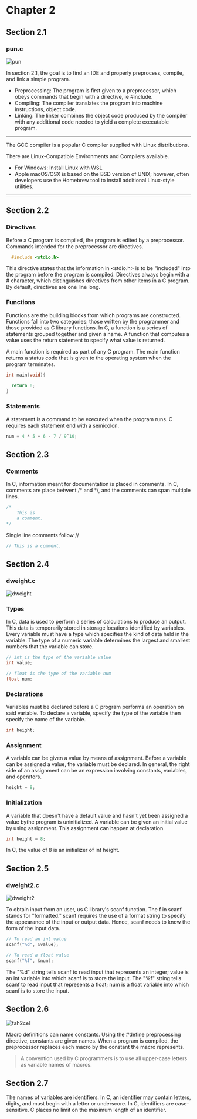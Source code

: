 # Chapter 2

## Section 2.1
### pun.c

![pun](https://user-images.githubusercontent.com/59415488/234639614-fd67de84-f808-4061-ad4e-43da9b8a66de.png)

In section 2.1, the goal is to find an IDE and properly preprocess, compile, and link a simple program. <br />
+ Preprocessing: The program is first given to a preprocessor, which obeys commands that begin with a directive, ie #include.
+ Compiling:  The compiler translates the program into machine instructions, object code.
+ Linking: The linker combines the object code produced by the compiler with any additional code needed to yield a complete executable program.

-------
The GCC compiler is a popular C compiler supplied with Linux distributions.

There are Linux-Compatible Environments and Compilers available.
* For Windows: Install Linux with WSL
* Apple macOS/OSX is based on the BSD version of UNIX; however, often developers use the Homebrew tool to install additional Linux-style utilities.
-------

## Section 2.2
### Directives

Before a C program is compiled, the program is edited by a preprocessor.  Commands intended for the preprocessor are directives. <br />

```C
  #include <stdio.h>
 ```
 
 This directive states that the information in <stdio.h> is to be "included" into the program before the program is compiled.  Directives always begin with a # character, which distinguishes directives from other items in a C program.  By default, directives are one line long. <br />
 
 ### Functions
 
Functions are the building blocks from which programs are constructed.  Functions fall into two categories: those written by the programmer and those provided as C library functions.  In C, a function is a series of statements grouped together and given a name.  A function that computes a value uses the return statement to specify what value is returned. <br />

A main function is required as part of any C program.  The main function returns a status code that is given to the operating system when the program terminates.<br />

```C
int main(void){
  
  return 0;
}
```

### Statements

A statement is a command to be executed when the program runs.  C requires each statement end with a semicolon. <br />

```C
num = 4 * 5 + 6 - 7 / 9^10;
```

## Section 2.3
### Comments

In C, information meant for documentation is placed in comments.  In C, comments are place betwent /*  and  */, and the comments can span multiple lines.

```C
/*  
    This is
    a comment.
*/
```

Single line comments follow //

```C
// This is a comment.
```

## Section 2.4
### dweight.c

![dweight](https://user-images.githubusercontent.com/59415488/234664229-c5744320-90ab-47ec-b35c-4d10cc6385c6.png)

### Types

In C, data is used to perform a series of calculations to produce an output.  This data is temporarily stored in storage locations identified by variables.  Every variable must have a type which specifies the kind of data held in the variable.  The type of a numeric variable determines the largest and smallest numbers that the variable can store. <br />

```C
// int is the type of the variable value
int value;

// float is the type of the variable num
float num;
```

### Declarations

Variables must be declared before a C program performs an operation on said variable. To declare a variable, specify the type of the variable then specify the name of the variable.

```C
int height;
```

### Assignment

A variable can be given a value by means of assignment.  Before a variable can be assigned a value, the variable must be declared.  In general, the right side of an assignment can be an expression involving constants, variables, and operators.

```C
height = 8;
```

### Initialization

A variable that doesn't have a default value and hasn't yet been assigned a value bythe program is uninitialized.  A variable can be given an initial value by using assignment.  This assignment can happen at declaration.

```C
int height = 8;
```

In C, the value of 8 is an initializer of int height.

## Section 2.5
### dweight2.c
![dweight2](https://user-images.githubusercontent.com/59415488/234666921-620b5f1e-1fe4-41f9-baed-7181886e4f1a.png)

To obtain input from an user, us C library's scanf function.  The f in scanf stands for "formatted."  scanf requires the use of a format string to specify the appearance of the input or output data.  Hence, scanf needs to know the form of the input data.

```C
// To read an int value
scanf("%d", &value);

// To read a float value
scanf("%f", &num);
```

The "%d" string tells scanf to read input that represents an integer; value is an int variable into which scanf is to store the input.  The "%f" string tells scanf to read input that represents a float; num is a float variable into which scanf is to store the input.

## Section 2.6

![fah2cel](https://user-images.githubusercontent.com/59415488/234675186-1379b6d6-535d-44d6-902f-c8084f1274cb.png)

Macro definitions can name constants.  Using the #define preprocessing directive, constants are given names.  When a program is compiled, the preprocessor replaces each macro by the constant the macro represents. 

> A convention used by C programmers is to use all upper-case letters as variable names of macros.

## Section 2.7

The names of variables are identifiers.  In C, an identifier may contain letters, digits, and must begin with a letter or underscore.  In C, identifiers are case-sensitive.  C places no limit on the maximum length of an identifier.
